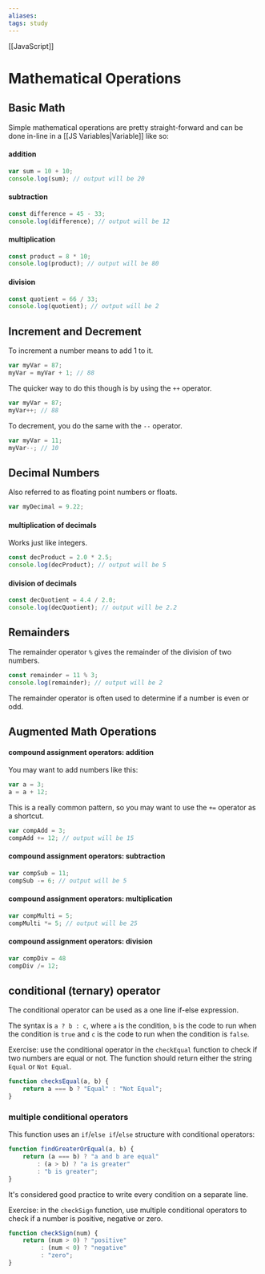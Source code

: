 ```yaml
---
aliases: 
tags: study
---
```

[[JavaScript]]
# Mathematical Operations

## Basic Math

Simple mathematical operations are pretty straight-forward and can be done in-line in a [[JS Variables|Variable]] like so:

#### addition

```javascript
var sum = 10 + 10;
console.log(sum); // output will be 20
```

#### subtraction

```javascript
const difference = 45 - 33;
console.log(difference); // output will be 12
```

#### multiplication

```javascript
const product = 8 * 10;
console.log(product); // output will be 80
```

#### division

```javascript
const quotient = 66 / 33;
console.log(quotient); // output will be 2
```

## Increment and Decrement

To increment a number means to add 1 to it.

```javascript
var myVar = 87;
myVar = myVar + 1; // 88
```

The quicker way to do this though is by using the `++` operator.

```javascript
var myVar = 87;
myVar++; // 88
```

To decrement, you do the same with the `--` operator.

```javascript
var myVar = 11;
myVar--; // 10
```

## Decimal Numbers

Also referred to as floating point numbers or floats.

```javascript
var myDecimal = 9.22;
```

#### multiplication of decimals

Works just like integers.

```javascript
const decProduct = 2.0 * 2.5;
console.log(decProduct); // output will be 5
```

#### division of decimals

```javascript
const decQuotient = 4.4 / 2.0;
console.log(decQuotient); // output will be 2.2
```

## Remainders

The remainder operator `%` gives the remainder of the division of two numbers.

```javascript
const remainder = 11 % 3;
console.log(remainder); // output will be 2
```

The remainder operator is often used to determine if a number is even or odd.

## Augmented Math Operations

#### compound assignment operators: addition 

You may want to add numbers like this:

```javascript
var a = 3;
a = a + 12;
```

This is a really common pattern, so you may want to use the `+=` operator as a shortcut.

```javascript
var compAdd = 3;
compAdd += 12; // output will be 15
```

#### compound assignment operators: subtraction

```javascript
var compSub = 11;
compSub -= 6; // output will be 5
```

#### compound assignment operators: multiplication

```javascript
var compMulti = 5;
compMulti *= 5; // output will be 25
```

#### compound assignment operators: division

```javascript
var compDiv = 48
compDiv /= 12;
```

## conditional (ternary) operator
The conditional operator can be used as a one line if-else expression.

The syntax is `a ? b : c`, where `a` is the condition, `b` is the code to run when the condition is `true` and `c` is the code to run when the condition is `false`.

Exercise: use the conditional operator in the `checkEqual` function to check if two numbers are equal or not. The function should return either the string `Equal` or `Not Equal`.

```js
function checksEqual(a, b) {
	return a === b ? "Equal" : "Not Equal";
}
```

### multiple conditional operators
This function uses an `if`/`else if`/`else` structure with conditional operators:

```js
function findGreaterOrEqual(a, b) {
	return (a === b) ? "a and b are equal"
		: (a > b) ? "a is greater"
		: "b is greater";
}
```
It's considered good practice to write every condition on a separate line.

Exercise: in the `checkSign` function, use multiple conditional operators to check if a number is positive, negative or zero.

```js
function checkSign(num) {
	return (num > 0) ? "positive"
		 : (num < 0) ? "negative"
		 : "zero";
}
```
